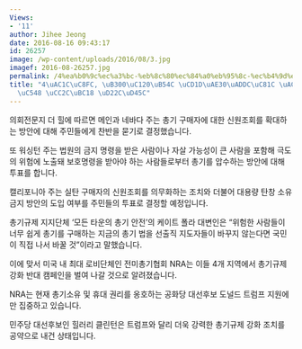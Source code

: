 ```yaml
---
Views:
- '11'
author: Jihee Jeong
date: 2016-08-16 09:43:17
id: 26257
image: /wp-content/uploads/2016/08/3.jpg
imagef: 2016-08-26257.jpg
permalink: /4%ea%b0%9c%ec%a3%bc-%eb%8c%80%ec%84%a0%eb%95%8c-%ec%b4%9d%ea%b8%b0%ea%b7%9c%ec%a0%9c-%ea%b0%95%ed%99%94%eb%b0%a9%ec%95%88-%ec%b0%ac%eb%b0%98-%ed%88%ac%ed%91%9c/
title: "4\uAC1C\uC8FC, \uB300\uC120\uB54C \uCD1D\uAE30\uADDC\uC81C \uAC15\uD654\uBC29\
  \uC548 \uCC2C\uBC18 \uD22C\uD45C"
---
```


의회전문지 더 힐에 따르면 메인과 네바다 주는 총기 구매자에 대한 신원조회를 확대하는 방안에 대해 주민들에게 찬반을 묻기로 결정했습니다.

또 워싱턴 주는 법원의 금지 명령을 받은 사람이나 자살 가능성이 큰 사람을 포함해 극도의 위험에 노출돼 보호명령을 받아야 하는 사람들로부터 총기를 압수하는 방안에 대해 투표를 합니다.

캘리포니아 주는 실탄 구매자의 신원조회를 의무화하는 조치와 더불어 대용량 탄창 소유 금지 방안의 도입 여부를 주민들의 투표로 결정할 예정입니다.

총기규제 지지단체 &#8216;모든 타운의 총기 안전&#8217;의 케이트 폴라 대변인은 &#8220;위험한 사람들이 너무 쉽게 총기를 구매하는 지금의 총기 법을 선출직 지도자들이 바꾸지 않는다면 국민이 직접 나서 바꿀 것&#8221;이라고 말했습니다.

이에 맞서 미국 내 최대 로비단체인 전미총기협회 NRA는 이들 4개 지역에서 총기규제 강화 반대 캠페인을 벌여 나갈 것으로 알려졌습니다.

NRA는 현재 총기소유 및 휴대 권리를 옹호하는 공화당 대선후보 도널드 트럼프 지원에만 집중하고 있습니다.

민주당 대선후보인 힐러리 클린턴은 트럼프와 달리 더욱 강력한 총기규제 강화 조치를 공약으로 내건 상태입니다.